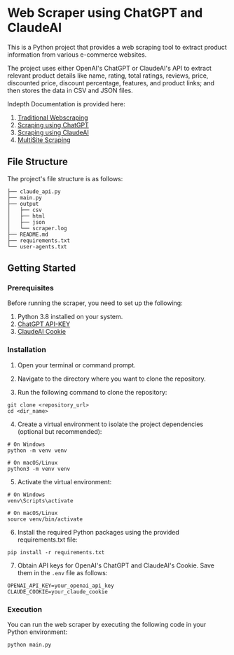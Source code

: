 # Web Scraper using ChatGPT and ClaudeAI

This is a Python project that provides a web scraping tool to extract product information from various e-commerce websites. 

The project uses either OpenAI's ChatGPT or ClaudeAI's API to extract relevant product details like  name, rating, total ratings, reviews, price, discounted price, discount percentage, features, and product links; and then stores the data in CSV and JSON files.

Indepth Documentation is provided here:
1. [Traditional Webscraping](https://docs.google.com/document/u/0/d/1Jk-6RsCK67KJWohI8ARTEEQlBKOkNSzgCY1l0eAncaw/edit)
2. [Scraping using ChatGPT](https://docs.google.com/document/u/0/d/1i1D-dcJKXb6wrYwxuEaExqfC7nVzo-D1DAhVSDV_TH8/edit) 
3. [Scraping using ClaudeAI](https://docs.google.com/document/u/0/d/1nDeQBy-ey5j-J8GknnzGhNDVBrnVgnNi1v8btKbwNL8/edit)
4. [MultiSite Scraping](https://docs.google.com/document/u/0/d/1YIskj2o-g8AJ2T9JFyNJkSiHz_H-8VvhGa1cSA-4k5Y/edit)

## File Structure

The project's file structure is as follows:
```
├── claude_api.py
├── main.py
├── output
│   ├── csv
│   ├── html
│   ├── json
│   └── scraper.log
├── README.md
├── requirements.txt
└── user-agents.txt
```


## Getting Started

### Prerequisites

Before running the scraper, you need to set up the following:

1. Python 3.8 installed on your system.
2. [ChatGPT API-KEY](https://platform.openai.com/account/api-keys)
3. [ClaudeAI Cookie](https://github.com/KoushikNavuluri/Claude-API#usage)

### Installation

1. Open your terminal or command prompt.

2. Navigate to the directory where you want to clone the repository.

3. Run the following command to clone the repository:

```shell
git clone <repository_url>
cd <dir_name>
```
4. Create a virtual environment to isolate the project dependencies (optional but recommended):

```shell
# On Windows
python -m venv venv

# On macOS/Linux
python3 -m venv venv
```

5. Activate the virtual environment:

```shell
# On Windows
venv\Scripts\activate

# On macOS/Linux
source venv/bin/activate
```

6. Install the required Python packages using the provided requirements.txt file:

```shell
pip install -r requirements.txt
```

7. Obtain API keys for OpenAI's ChatGPT and ClaudeAI's Cookie. Save them in the `.env` file as follows:

```
OPENAI_API_KEY=your_openai_api_key
CLAUDE_COOKIE=your_claude_cookie
```

### Execution

You can run the web scraper by executing the following code in your Python environment:

```shell
python main.py
```